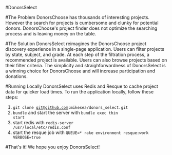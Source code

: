 #DonorsSelect

#The Problem
DonorsChoose has thousands of interesting projects. However the search for projects is cumbersome and clunky for potential donors. DonorsChoose's project finder does not optimize the searching process and is leaving money on the table.

#The Solution
DonorsSelect reimagines the DonorsChoose project discovery experience in a single-page application. Users can filter projects by state, subject, and grade. At each step of the filtration process, a recommended project is available. Users can also browse projects based on their filter criteria. The simplicity and straighforwardness of DonorsSelect is a winning choice for DonorsChoose and will increase participation and donations.

#Running Locally
DonorsSelect uses Redis and Resque to cache project data for quicker load times. To run the application locally, follow these steps:

1. <code>git clone git@github.com:mikesea/donors_select.git</code>
2. <code>bundle</code> and start the server with <code>bundle exec thin start</code>
3. start redis with <code>redis-server /usr/local/etc/redis.conf</code>
4. start the resque job with <code>QUEUE=* rake environment resque:work VERBOSE=true</code>

#That's it!
We hope you enjoy DonorsSelect!

